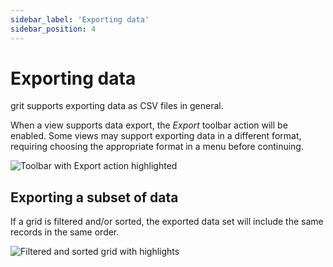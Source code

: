 ```yaml
---
sidebar_label: 'Exporting data'
sidebar_position: 4
---
```


# Exporting data

grit supports exporting data as CSV files in general.

When a view supports data export, the _Export_ toolbar action will be enabled. Some views may support exporting data in a different format, requiring choosing the appropriate format in a menu before continuing.

![Toolbar with Export action highlighted](./assets/toolbar_with_export_highlighted.png)

## Exporting a subset of data

If a grid is filtered and/or sorted, the exported data set will include the same records in the same order.

![Filtered and sorted grid with highlights](./assets/toolbar_with_export_filter_sort.png)
